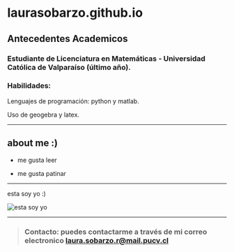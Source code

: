 # laurasobarzo.github.io
## Antecedentes Academicos 

### Estudiante de Licenciatura en Matemáticas - Universidad Católica de Valparaíso (último año).

### **Habilidades:**
Lenguajes de programación: python y matlab.

Uso de geogebra y latex.


***

## about me :) 

* me gusta leer 

* me gusta patinar 
***

esta soy yo :) 

![esta soy yo](https://encrypted-tbn0.gstatic.com/images?q=tbn:ANd9GcTgLOR8wR0M4NixZ4CpzLlOWyermfOHsSA_RQ&s)




***

>### **Contacto:** puedes contactarme a través de mi correo electronico <laura.sobarzo.r@mail.pucv.cl>
